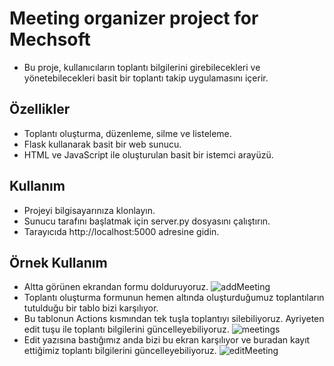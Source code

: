 # Meeting organizer project for Mechsoft
- Bu proje, kullanıcıların toplantı bilgilerini girebilecekleri ve yönetebilecekleri basit bir toplantı takip uygulamasını içerir.

## Özellikler
- Toplantı oluşturma, düzenleme, silme ve listeleme.
- Flask kullanarak basit bir web sunucu.
- HTML ve JavaScript ile oluşturulan basit bir istemci arayüzü.
## Kullanım
- Projeyi bilgisayarınıza klonlayın.
- Sunucu tarafını başlatmak için server.py dosyasını çalıştırın.
- Tarayıcıda http://localhost:5000 adresine gidin.
## Örnek Kullanım
- Altta görünen ekrandan formu dolduruyoruz.
![addMeeting](https://github.com/HuseyinEfkanAlp/MeetingOrganizer/assets/81920300/2e253e2e-5833-4355-a327-b9dfd0a061db)
- Toplantı oluşturma formunun hemen altında oluşturduğumuz toplantıların tutulduğu bir tablo bizi karşılıyor.
- Bu tablonun Actions kısmından tek tuşla toplantıyı silebiliyoruz. Ayriyeten edit tuşu ile toplantı bilgilerini güncelleyebiliyoruz.
![meetings](https://github.com/HuseyinEfkanAlp/MeetingOrganizer/assets/81920300/f7c0f1e8-a00c-4c4a-a5ae-a6d3c8c2c14a)
- Edit yazısına bastığımız anda bizi bu ekran karşılıyor ve buradan kayıt ettiğimiz toplantı bilgilerini güncelleyebiliyoruz.
![editMeeting](https://github.com/HuseyinEfkanAlp/MeetingOrganizer/assets/81920300/a29d3def-c2d3-4132-8465-c195f46564df)

